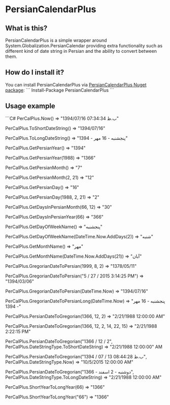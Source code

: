 # PersianCalendarPlus
<h2>What is this?</h2>
PersianCalendarPlus is a simple wrapper around System.Globalization.PersianCalendar providing extra functionality such as different kind of date string in Persian and the ability to convert between them.
<h2>How do I install it?</h2>
You can install PersianCalendarPlus via <a href="https://www.nuget.org/packages/PersianCalendarPlus/">PersianCalendarPlus Nuget package</a>:
```
Install-Package PersianCalendarPlus 
```
<h2>Usage example</h2>
```C#
PerCalPlus.Now() => "1394/07/16 07:34:34 ب.ظ"

PerCalPlus.ToShortDateString() => "1394/07/16"

PerCalPlus.ToLongDateString() => "پنجشنبه - 16 مهر - 1394"



PerCalPlus.GetPersianYear() => "1394"

PerCalPlus.GetPersianYear(1988) => "1366"

PerCalPlus.GetPersianMonth() => "7"

PerCalPlus.GetPersianMonth(2, 21) => "12"

PerCalPlus.GetPersianDay() => "16"

PerCalPlus.GetPersianDay(1988, 2, 21) => "2"

PerCalPlus.GetDaysInPersianMonth(66, 12) => "30"

PerCalPlus.GetDaysInPersianYear(66) => "366"

PerCalPlus.GetDayOfWeekName() => "پنجشنبه"

PerCalPlus.GetDayOfWeekName(DateTime.Now.AddDays(2)) => "شنبه"

PerCalPlus.GetMonthName() => "مهر"

PerCalPlus.GetMonthName(DateTime.Now.AddDays(21)) => "آبان"



PerCalPlus.GregorianDateToPersian(1999, 8, 2) => "1378/05/11"

PerCalPlus.GregorianDateToPersian("5 / 27 / 2015 3:14:25 PM") => "1394/03/06"

PerCalPlus.GregorianDateToPersian(DateTime.Now) => "1394/07/16"

PerCalPlus.GregorianDateToPersianLong(DateTime.Now) => "پنجشنبه - 16 مهر - 1394"



PerCalPlus.PersianDateToGregorian(1366, 12, 2) => "2/21/1988 12:00:00 AM"

PerCalPlus.PersianDateToGregorian(1366, 12, 2, 14, 22, 15) => "2/21/1988 2:22:15 PM"

PerCalPlus.PersianDateToGregorian("1366 / 12 / 2", PerCalPlus.DateStringType.ToShortDateString) => "2/21/1988 12:00:00" AM

PerCalPlus.PersianDateToGregorian("1394 / 07 / 13 08:44:28 ب.ظ", PerCalPlus.DateStringType.Now) => "10/5/2015 12:00:00 AM"

PerCalPlus.PersianDateToGregorian("دوشنبه - 2 اسفند - 1366", PerCalPlus.DateStringType.ToLongDateString) => "2/21/1988 12:00:00 AM"



PerCalPlus.ShortYearToLongYear(66) => "1366"

PerCalPlus.ShortYearToLongYear("66") => "1366"

```
